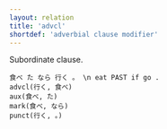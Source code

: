 ```yaml
---
layout: relation
title: 'advcl'
shortdef: 'adverbial clause modifier'
---
```


Subordinate clause.

~~~ sdparse
食べ た なら 行く 。 \n eat PAST if go .
advcl(行く, 食べ)
aux(食べ, た)
mark(食べ, なら)
punct(行く, 。)
~~~ 
